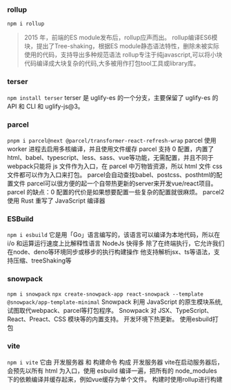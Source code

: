 ### rollup
`npm i rollup`
> 2015 年，前端的ES module发布后，rollup应声而出。
> rollup编译ES6模块，提出了Tree-shaking，根据ES module静态语法特性，删除未被实际使用的代码，支持导出多种规范语法
rollup专注于纯javascript,可以将小块代码编译成大块复杂的代码,大多被用作打包tool工具或library库。

### terser
`npm install terser`
terser 是 uglify-es 的一个分支，主要保留了 uglify-es 的 API 和 CLI 和 uglify-js@3。

### parcel
`pnpm i parcel@next @parcel/transformer-react-refresh-wrap`
parcel 使用 worker 进程去启用多核编译，并且使用文件缓存
parcel 支持 0 配置，内置了 html、babel、typescript、less、sass、vue等功能，无需配置，并且不同于webpack只能将 js 文件作为入口，在 parcel 中万物皆资源，所以 html 文件 css 文件都可以作为入口来打包。
parcel会自动查找babel、postcss、posthtml的配置文件
parcel可以很方便的起一个自带热更新的server来开发vue/react项目。
parcel 的缺点：0 配置的代价是如果想要配置一些复杂的配置就很麻烦。
parcel2 使用 Rust 重写了 JavaScript 编译器

### ESBuild
`npm i esbuild`
它是用「Go」语言编写的，该语言可以编译为本地代码，所以在 i/o 和运算运行速度上比解释性语言 NodeJs 快得多
除了在终端执行，它允许我们在node、deno等环境同步或移步的执行构建操作
他支持解析jsx、ts等语法，支持压缩、treeShaking等

### snowpack
`npm i snowpack`
`npx create-snowpack-app react-snowpack --template @snowpack/app-template-minimal`
Snowpack 利用 JavaScript 的原生模块系统,试图取代webpack、parcel等打包程序。
Snowpack 对 JSX、TypeScript、React、Preact、CSS 模块等的内置支持。
开发环境下热更新。
使用esbuild打包

### vite
`npm i vite`
它由 开发服务器 和 构建命令 构成
开发服务器 vite在启动服务器后，会预先以所有 html 为入口，使用 esbuild 编译一遍，把所有的 node_modules 下的依赖编译并缓存起来，例如vue缓存为单个文件。
构建时使用rollup进行构建
